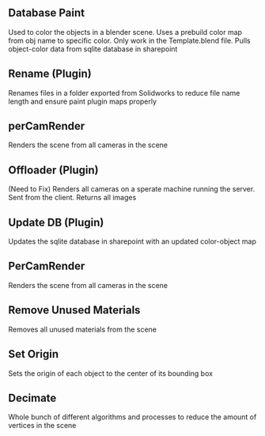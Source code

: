 ## Database Paint 
Used to color the objects in a blender scene. Uses a prebuild color map from obj name to specific color. Only work in the Template.blend file. Pulls object-color data from sqlite database in sharepoint

## Rename (Plugin)
Renames files in a folder exported from Solidworks to reduce file name length and ensure paint plugin maps properly

## perCamRender 
Renders the scene from all cameras in the scene

## Offloader (Plugin)
(Need to Fix)
Renders all cameras on a sperate machine running the server. Sent from the client. Returns all images

## Update DB (Plugin)
Updates the sqlite database in sharepoint with an updated color-object map

## PerCamRender
Renders the scene from all cameras in the scene

## Remove Unused Materials
Removes all unused materials from the scene

## Set Origin
Sets the origin of each object to the center of its bounding box

## Decimate
Whole bunch of different algorithms and processes to reduce the amount of vertices in the scene 

